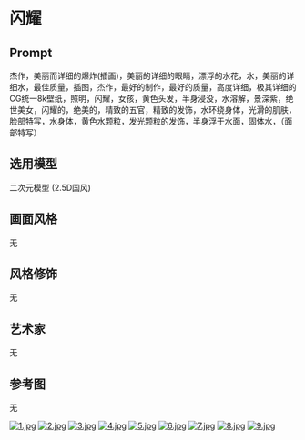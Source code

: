 # 闪耀

## Prompt
杰作，美丽而详细的爆炸(插画)，美丽的详细的眼睛，漂浮的水花，水，美丽的详细水，最佳质量，插图，杰作，最好的制作，最好的质量，高度详细，极其详细的CG统一8k壁纸，照明，闪耀，女孩，黄色头发，半身浸没，水溶解，景深紫，绝世美女，闪耀的，绝美的，精致的五官，精致的发饰，水环绕身体，光滑的肌肤，脸部特写，水身体，黄色水颗粒，发光颗粒的发饰，半身浮于水面，固体水，（面部特写）

## 选用模型
二次元模型 (2.5D国风)

## 画面风格
无

## 风格修饰
无

## 艺术家
无

## 参考图
无

[![1.jpg](https://i.postimg.cc/ncFWs652/1.jpg)](https://postimg.cc/rzHj3YqR)
[![2.jpg](https://i.postimg.cc/GtHsV3tz/2.jpg)](https://postimg.cc/ZvzRySry)
[![3.jpg](https://i.postimg.cc/t4HYtN3B/3.jpg)](https://postimg.cc/9rJmcTN9)
[![4.jpg](https://i.postimg.cc/1Rk0gTzT/4.jpg)](https://postimg.cc/QVqKwf1k)
[![5.jpg](https://i.postimg.cc/ZK686cBq/5.jpg)](https://postimg.cc/ZCKvS6Lk)
[![6.jpg](https://i.postimg.cc/ydwRZg79/6.jpg)](https://postimg.cc/gXHr90Xk)
[![7.jpg](https://i.postimg.cc/gkKwYBL3/7.jpg)](https://postimg.cc/tYYRkk5g)
[![8.jpg](https://i.postimg.cc/j2b5Tzs8/8.jpg)](https://postimg.cc/jwMKQnnN)
[![9.jpg](https://i.postimg.cc/Gm5mt0LT/9.jpg)](https://postimg.cc/fVYNqr0M)
